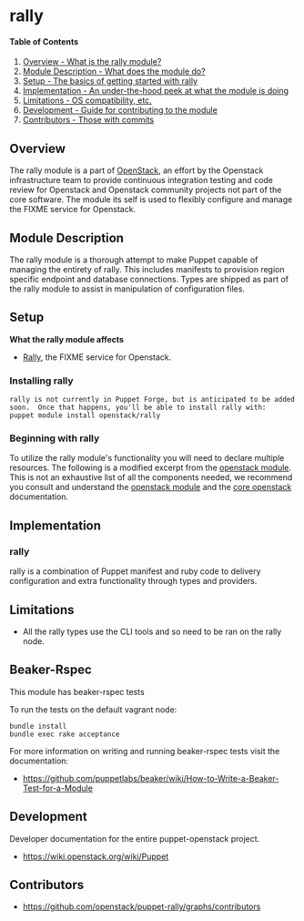rally
=======

#### Table of Contents

1. [Overview - What is the rally module?](#overview)
2. [Module Description - What does the module do?](#module-description)
3. [Setup - The basics of getting started with rally](#setup)
4. [Implementation - An under-the-hood peek at what the module is doing](#implementation)
5. [Limitations - OS compatibility, etc.](#limitations)
6. [Development - Guide for contributing to the module](#development)
7. [Contributors - Those with commits](#contributors)

Overview
--------

The rally module is a part of [OpenStack](https://github.com/openstack), an effort by the Openstack infrastructure team to provide continuous integration testing and code review for Openstack and Openstack community projects not part of the core software.  The module its self is used to flexibly configure and manage the FIXME service for Openstack.

Module Description
------------------

The rally module is a thorough attempt to make Puppet capable of managing the entirety of rally.  This includes manifests to provision region specific endpoint and database connections.  Types are shipped as part of the rally module to assist in manipulation of configuration files.

Setup
-----

**What the rally module affects**

* [Rally](https://wiki.openstack.org/wiki/Rally), the FIXME service for Openstack.

### Installing rally

    rally is not currently in Puppet Forge, but is anticipated to be added soon.  Once that happens, you'll be able to install rally with:
    puppet module install openstack/rally

### Beginning with rally

To utilize the rally module's functionality you will need to declare multiple resources.  The following is a modified excerpt from the [openstack module](https://github.com/stackfoge/puppet-openstack).  This is not an exhaustive list of all the components needed, we recommend you consult and understand the [openstack module](https://github.com/stackforge/puppet-openstack) and the [core openstack](http://docs.openstack.org) documentation.

Implementation
--------------

### rally

rally is a combination of Puppet manifest and ruby code to delivery configuration and extra functionality through types and providers.

Limitations
------------

* All the rally types use the CLI tools and so need to be ran on the rally node.

Beaker-Rspec
------------

This module has beaker-rspec tests

To run the tests on the default vagrant node:

```shell
bundle install
bundle exec rake acceptance
```

For more information on writing and running beaker-rspec tests visit the documentation:

* https://github.com/puppetlabs/beaker/wiki/How-to-Write-a-Beaker-Test-for-a-Module

Development
-----------

Developer documentation for the entire puppet-openstack project.

* https://wiki.openstack.org/wiki/Puppet

Contributors
------------

* https://github.com/openstack/puppet-rally/graphs/contributors
